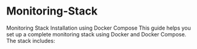 # Monitoring-Stack
Monitoring Stack Installation using Docker Compose
This guide helps you set up a complete monitoring stack using Docker and Docker Compose. The stack includes:
